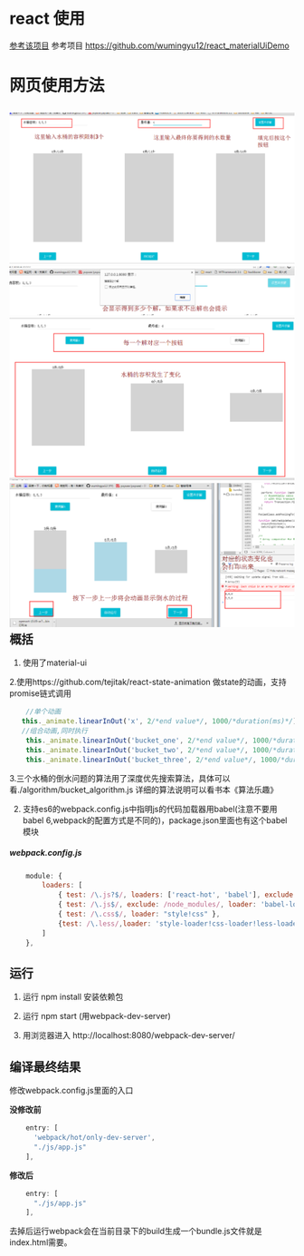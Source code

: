 react 使用
==================
[参考该项目](https://github.com/zhangmengxue/React-Learning)
参考项目 https://github.com/wumingyu12/react_materialUiDemo

网页使用方法
=======================
![](https://raw.githubusercontent.com/wumingyu12/react_algorithm/master/README%E7%94%A8%E5%88%B0%E7%9A%84%E6%88%AA%E5%9B%BE/1.png)
![](https://raw.githubusercontent.com/wumingyu12/react_algorithm/master/README%E7%94%A8%E5%88%B0%E7%9A%84%E6%88%AA%E5%9B%BE/2.png)
![](https://raw.githubusercontent.com/wumingyu12/react_algorithm/master/README%E7%94%A8%E5%88%B0%E7%9A%84%E6%88%AA%E5%9B%BE/3.png)
![](https://raw.githubusercontent.com/wumingyu12/react_algorithm/master/README%E7%94%A8%E5%88%B0%E7%9A%84%E6%88%AA%E5%9B%BE/4.png)
概括
----
1. 使用了material-ui

2.使用https://github.com/tejitak/react-state-animation 做state的动画，支持promise链式调用
```javascript
    //单个动画
   this._animate.linearInOut('x', 2/*end value*/, 1000/*duration(ms)*/)
   //组合动画,同时执行
    this._animate.linearInOut('bucket_one', 2/*end value*/, 1000/*duration(ms)*/)
    this._animate.linearInOut('bucket_two', 2/*end value*/, 1000/*duration(ms)*/)
    this._animate.linearInOut('bucket_three', 2/*end value*/, 1000/*duration(ms)*/)

```
3.三个水桶的倒水问题的算法用了深度优先搜索算法，具体可以看./algorithm/bucket_algorithm.js
  详细的算法说明可以看书本《算法乐趣》

2. 支持es6的webpack.config.js中指明js的代码加载器用babel(注意不要用babel 6,webpack的配置方式是不同的)，package.json里面也有这个babel模块

##### webpack.config.js
```javascript
	module: {
        loaders: [
            { test: /\.js?$/, loaders: ['react-hot', 'babel'], exclude: /node_modules/ },
            { test: /\.js$/, exclude: /node_modules/, loader: 'babel-loader'},
            { test: /\.css$/, loader: "style!css" },
            {test: /\.less/,loader: 'style-loader!css-loader!less-loader'}
        ]
    },
```

运行
-----

1. 运行 npm install 安装依赖包

2. 运行 npm start (用webpack-dev-server)

3. 用浏览器进入 http://localhost:8080/webpack-dev-server/

编译最终结果
-------------
修改webpack.config.js里面的入口

**没修改前**
```javascript
    entry: [
      'webpack/hot/only-dev-server',
      "./js/app.js"
    ],
```

**修改后**
```javascript
    entry: [
      "./js/app.js"
    ],
```

去掉后运行webpack会在当前目录下的build生成一个bundle.js文件就是index.html需要。
